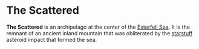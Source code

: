 # The Scattered

**The Scattered** is an archipelago at the center of the [Esterfell Sea](esterfell-sea.md). It is the remnant of an ancient inland mountain that was obliterated by the [starstuff](../../../../artifacts/starstuff.md) asteroid impact that formed the sea.
